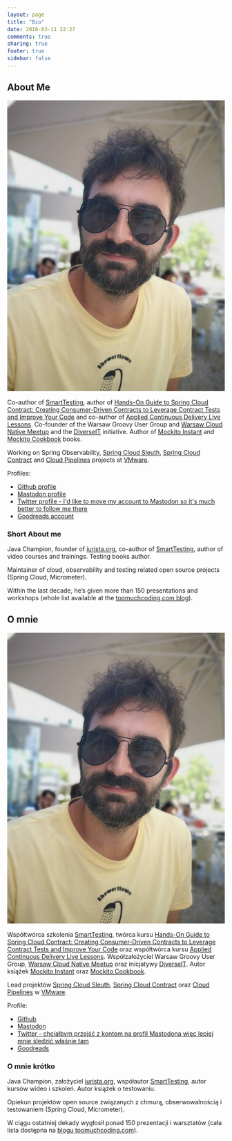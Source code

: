 ```yaml
---
layout: page
title: "Bio"
date: 2016-03-11 22:27
comments: true
sharing: true
footer: true
sidebar: false
---
```


## About Me

![image](/images/ja.jpeg)

Co-author of [SmartTesting](https://smarttesting.pl), author of [Hands-On Guide to Spring Cloud Contract: Creating Consumer-Driven Contracts to Leverage Contract Tests and Improve Your Code](https://learning.oreilly.com/videos/hands-on-guide-to/9780135598436) and co-author of [Applied Continuous Delivery Live Lessons](https://bit.ly/appliedCD). Co-founder of the Warsaw Groovy User Group and [Warsaw Cloud Native Meetup](https://www.meetup.com/Warsaw-Cloud-Native-Meetup/) and the [DiverseIT](https://www.diverseit.io) initiative. Author of [Mockito Instant](https://www.packtpub.com/application-development/instant-mockito) and [Mockito Cookbook](https://www.packtpub.com/application-development/mockito-cookbook) books.

Working on Spring Observability, [Spring Cloud Sleuth](https://spring.io/projects/spring-cloud-sleuth/), [Spring Cloud Contract](https://spring.io/projects/spring-cloud-contract/) and [Cloud Pipelines](https://spring.io/blog/2018/11/13/spring-cloud-pipelines-to-cloud-pipelines-migration) projects at [VMware](https://spring.io).

Profiles:

- [Github profile](https://github.com/marcingrzejszczak)
- [Mastodon profile](https://fosstodon.org/@toomuchcoding)
- [Twitter profile - I'd like to move my account to Mastodon so it's much better to follow me there](https://twitter.com/MGrzejszczak)
- [Goodreads account](https://www.goodreads.com/author/show/7284553.Marcin_Grzejszczak)

### Short About me

Java Champion, founder of [iurista.org](https://iurista.org), co-author of [SmartTesting](smarttesting.pl), author of video courses and trainings. Testing books author.

Maintainer of cloud, observability and testing related open source projects (Spring Cloud, Micrometer).

Within the last decade, he’s given more than 150 presentations and workshops (whole list available at the [toomuchcoding.com blog](https://toomuchcoding.com)).

## O mnie

![image](/images/ja.jpeg)

Współtwórca szkolenia [SmartTesting](https://smarttesting.pl), twórca kursu [Hands-On Guide to Spring Cloud Contract: Creating Consumer-Driven Contracts to Leverage Contract Tests and Improve Your Code](https://learning.oreilly.com/videos/hands-on-guide-to/9780135598436) oraz współtwórca kursu [Applied Continuous Delivery Live Lessons](https://bit.ly/appliedCD). Współzałożyciel Warsaw Groovy User Group, [Warsaw Cloud Native Meetup](https://www.meetup.com/Warsaw-Cloud-Native-Meetup/) oraz inicjatywy [DiverseIT](https://www.diverseit.io). Autor książek [Mockito Instant](https://www.packtpub.com/application-development/instant-mockito) oraz [Mockito Cookbook](https://www.packtpub.com/application-development/mockito-cookbook).

Lead projektów [Spring Cloud Sleuth](https://spring.io/projects/spring-cloud-sleuth/), [Spring Cloud Contract](https://spring.io/projects/spring-cloud-contract/) oraz [Cloud Pipelines](https://spring.io/blog/2018/11/13/spring-cloud-pipelines-to-cloud-pipelines-migration) w [VMware](https://spring.io).

Profile:

- [Github](https://github.com/marcingrzejszczak)
- [Mastodon](https://fosstodon.org/@toomuchcoding)
- [Twitter - chciałbym przejść z kontem na profil Mastodona więc lepiej mnie śledzić właśnie tam](https://twitter.com/MGrzejszczak)
- [Goodreads](https://www.goodreads.com/author/show/7284553.Marcin_Grzejszczak)

### O mnie krótko

Java Champion, założyciel [iurista.org](https://iurista.org), współautor [SmartTesting](smarttesting.pl), autor kursów wideo i szkoleń. Autor książek o testowaniu.

Opiekun projektów open source związanych z chmurą, obserwowalnością i testowaniem (Spring Cloud, Micrometer).

W ciągu ostatniej dekady wygłosił ponad 150 prezentacji i warsztatów (cała lista dostępna na [blogu toomuchcoding.com](https://toomuchcoding.com)).